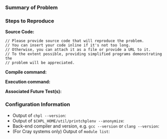 <!--
If you are filing an issue that is not a bug report, please feel free to erase
this template and describe the issue as clearly as possible.
-->


### Summary of Problem
<!--
What behavior did you observe when encountering this issue?
What behavior did you expect to observe?
-->


### Steps to Reproduce

**Source Code:**

```chapel
// Please provide source code that will reproduce the problem.
// You can insert your code inline if it's not too long.
// Otherwise, you can attach it as a file or provide a URL to it.
// To the extent possible, providing simplified programs demonstrating the
// problem will be appreciated.
```

**Compile command:**
<!-- e.g. `chpl foo.chpl -o foo` -->

**Execution command:**
<!-- e.g. `./foo -nl 4`. If an input file is required, include it as well. -->

**Associated Future Test(s):**
<!-- Are there any tests in Chapel's test system that demonstrate this issue?
     e.g. test/path/to/foo.future #1234 -->

### Configuration Information

- Output of `chpl --version`:
- Output of `$CHPL_HOME/util/printchplenv --anonymize`:
- Back-end compiler and version, e.g. `gcc --version` or `clang --version`:
- (For Cray systems only) Output of `module list`:

